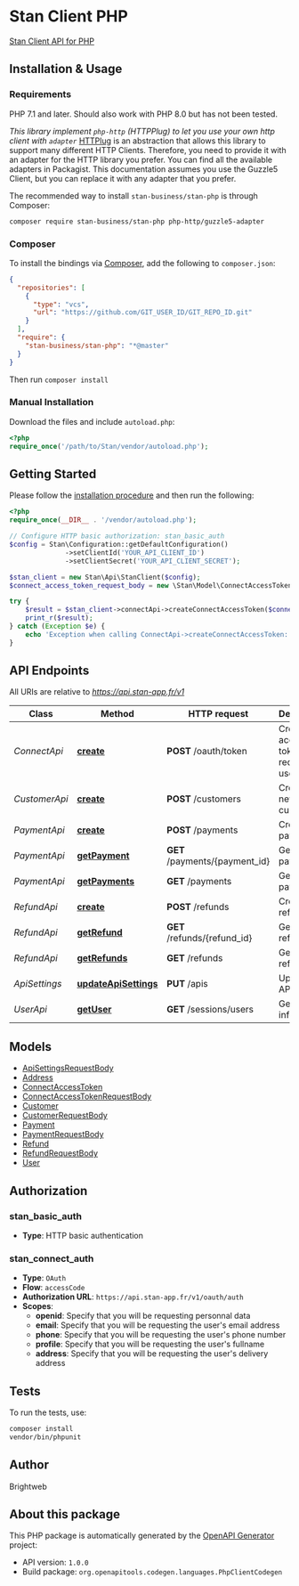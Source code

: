 # Stan Client PHP

[Stan Client API for PHP](https://doc.stan-app.fr)

## Installation & Usage

### Requirements

PHP 7.1 and later.
Should also work with PHP 8.0 but has not been tested.

_This library implement `php-http` (HTTPPlug) to let you use your own http client with `adapter`_
[HTTPlug](https://docs.php-http.org/en/latest/index.html) is an abstraction that allows this library to support many different HTTP Clients. Therefore, you need to provide it with an adapter for the HTTP library you prefer. You can find all the available adapters in Packagist. This documentation assumes you use the Guzzle5 Client, but you can replace it with any adapter that you prefer.

The recommended way to install `stan-business/stan-php` is through Composer:

`composer require stan-business/stan-php php-http/guzzle5-adapter`

### Composer

To install the bindings via [Composer](https://getcomposer.org/), add the following to `composer.json`:

```json
{
  "repositories": [
    {
      "type": "vcs",
      "url": "https://github.com/GIT_USER_ID/GIT_REPO_ID.git"
    }
  ],
  "require": {
    "stan-business/stan-php": "*@master"
  }
}
```

Then run `composer install`

### Manual Installation

Download the files and include `autoload.php`:

```php
<?php
require_once('/path/to/Stan/vendor/autoload.php');
```

## Getting Started

Please follow the [installation procedure](#installation--usage) and then run the following:

```php
<?php
require_once(__DIR__ . '/vendor/autoload.php');

// Configure HTTP basic authorization: stan_basic_auth
$config = Stan\Configuration::getDefaultConfiguration()
              ->setClientId('YOUR_API_CLIENT_ID')
              ->setClientSecret('YOUR_API_CLIENT_SECRET');

$stan_client = new Stan\Api\StanClient($config);
$connect_access_token_request_body = new \Stan\Model\ConnectAccessTokenRequestBody(); // \Stan\Model\ConnectAccessTokenRequestBody

try {
    $result = $stan_client->connectApi->createConnectAccessToken($connect_access_token_request_body);
    print_r($result);
} catch (Exception $e) {
    echo 'Exception when calling ConnectApi->createConnectAccessToken: ', $e->getMessage(), PHP_EOL;
}
```

## API Endpoints

All URIs are relative to *https://api.stan-app.fr/v1*

Class | Method | HTTP request | Description
------------ | ------------- | ------------- | -------------
*ConnectApi* | [**create**](docs/Api/ConnectApi.md#create) | **POST** /oauth/token | Create an access token to request user&#39;s infos
*CustomerApi* | [**create**](docs/Api/CustomerApi.md#create) | **POST** /customers | Create a new customer
*PaymentApi* | [**create**](docs/Api/PaymentApi.md#create) | **POST** /payments | Create a payment
*PaymentApi* | [**getPayment**](docs/Api/PaymentApi.md#getPayment) | **GET** /payments/{payment_id} | Get a payment
*PaymentApi* | [**getPayments**](docs/Api/PaymentApi.md#getpayments) | **GET** /payments | Get all payments
*RefundApi* | [**create**](docs/Api/RefundApi.md#createrefund) | **POST** /refunds | Create a refund
*RefundApi* | [**getRefund**](docs/Api/RefundApi.md#fundrefundbyid) | **GET** /refunds/{refund_id} | Get a refund
*RefundApi* | [**getRefunds**](docs/Api/RefundApi.md#getrefunds) | **GET** /refunds | Get all refunds
*ApiSettings* | [**updateApiSettings**](docs/Api/ApiSettings.md#updateapisetting) | **PUT** /apis | Updates API settings
*UserApi* | [**getUser**](docs/Api/UserApi.md#getuser) | **GET** /sessions/users | Get user infos

## Models

- [ApiSettingsRequestBody](docs/Model/ApiSettingsRequestBody.md)
- [Address](docs/Model/Address.md)
- [ConnectAccessToken](docs/Model/ConnectAccessToken.md)
- [ConnectAccessTokenRequestBody](docs/Model/ConnectAccessTokenRequestBody.md)
- [Customer](docs/Model/Customer.md)
- [CustomerRequestBody](docs/Model/CustomerRequestBody.md)
- [Payment](docs/Model/Payment.md)
- [PaymentRequestBody](docs/Model/PaymentRequestBody.md)
- [Refund](docs/Model/Refund.md)
- [RefundRequestBody](docs/Model/RefundRequestBody.md)
- [User](docs/Model/User.md)

## Authorization

### stan_basic_auth

- **Type**: HTTP basic authentication


### stan_connect_auth

- **Type**: `OAuth`
- **Flow**: `accessCode`
- **Authorization URL**: `https://api.stan-app.fr/v1/oauth/auth`
- **Scopes**: 
    - **openid**: Specify that you will be requesting personnal data
    - **email**: Specify that you will be requesting the user's email address
    - **phone**: Specify that you will be requesting the user's phone number
    - **profile**: Specify that you will be requesting the user's fullname
    - **address**: Specify that you will be requesting the user's delivery address

## Tests

To run the tests, use:

```bash
composer install
vendor/bin/phpunit
```

## Author

Brightweb

## About this package

This PHP package is automatically generated by the [OpenAPI Generator](https://openapi-generator.tech) project:

- API version: `1.0.0`
- Build package: `org.openapitools.codegen.languages.PhpClientCodegen`
